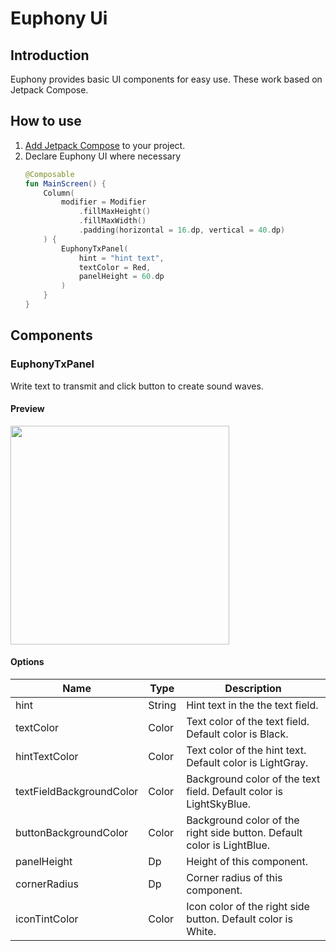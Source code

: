 # Euphony Ui

## Introduction

Euphony provides basic UI components for easy use. These work based on Jetpack Compose.

## How to use

1. [Add Jetpack Compose](https://developer.android.com/jetpack/compose/interop/adding) to your
   project.
2. Declare Euphony UI where necessary
    ```kotlin
    @Composable
    fun MainScreen() {
        Column(
            modifier = Modifier
                .fillMaxHeight()
                .fillMaxWidth()
                .padding(horizontal = 16.dp, vertical = 40.dp)
        ) {
            EuphonyTxPanel(
                hint = "hint text",
                textColor = Red,
                panelHeight = 60.dp
            )
        }
    }
    ```

## Components

### EuphonyTxPanel

Write text to transmit and click button to create sound waves.

#### Preview

<img src='https://github.com/zion830/euphony/blob/master/assets/eutxpanel_screenshot.png?raw=true' width='350px' />

#### Options

|Name|Type|Description| 
|---|---|---| 
|hint|String|Hint text in the the text field.|
|textColor|Color|Text color of the text field. Default color is Black.| 
|hintTextColor|Color|Text color of the hint text. Default color is LightGray.| 
|textFieldBackgroundColor|Color|Background color of the text field. Default color is LightSkyBlue.| 
|buttonBackgroundColor|Color|Background color of the right side button. Default color is LightBlue.| 
|panelHeight|Dp|Height of this component.| 
|cornerRadius|Dp|Corner radius of this component.| 
|iconTintColor|Color|Icon color of the right side button. Default color is White.|
